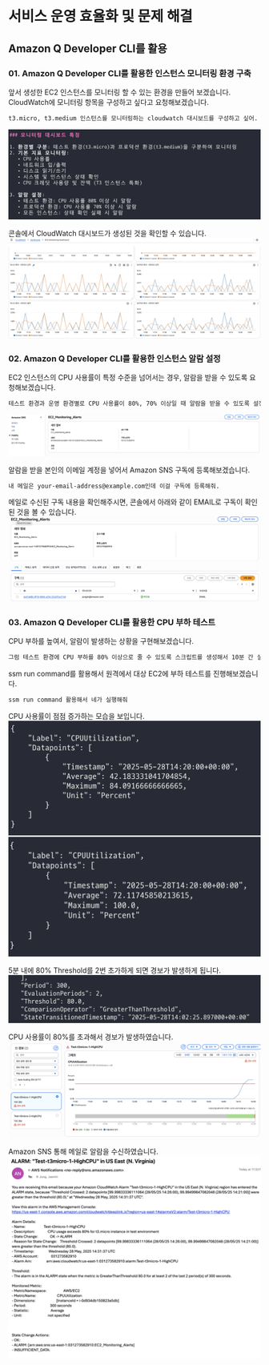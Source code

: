 # 서비스 운영 효율화 및 문제 해결

## Amazon Q Developer CLI를 활용

### 01. Amazon Q Developer CLI를 활용한 인스턴스 모니터링 환경 구축

앞서 생성한 EC2 인스턴스를 모니터링 할 수 있는 환경을 만들어 보겠습니다.  
CloudWatch에 모니터링 항목을 구성하고 싶다고 요청해보겠습니다. 

```bash
t3.micro, t3.medium 인스턴스를 모니터링하는 cloudwatch 대시보드를 구성하고 싶어. CPU, RAM 및 다양한 모니터링 항목을 구성하고 싶어.
```

![alt text](../../others/Lab2-img-8.png)

콘솔에서 CloudWatch 대시보드가 생성된 것을 확인할 수 있습니다.
![alt text](../../others/Lab2-img-9.png)


### 02. Amazon Q Developer CLI를 활용한 인스턴스 알람 설정

EC2 인스턴스의 CPU 사용률이 특정 수준을 넘어서는 경우, 알람을 받을 수 있도록 요청해보겠습니다. 
```bash
테스트 환경과 운영 환경별로 CPU 사용률이 80%, 70% 이상일 때 알람을 받을 수 있도록 설정해줘.
```

![alt text](../../others/Lab2-img-10.png)

알람을 받을 본인의 이메일 계정을 넣어서 Amazon SNS 구독에 등록해보겠습니다. 
```bash
내 메일은 your-email-address@example.com인데 이걸 구독에 등록해줘.
```
메일로 수신된 구독 내용을 확인해주시면, 콘솔에서 아래와 같이 EMAIL로 구독이 확인된 것을 볼 수 있습니다.
![alt text](../../others/Lab2-img-11.png)


### 03. Amazon Q Developer CLI를 활용한 CPU 부하 테스트

CPU 부하를 높여서, 알람이 발생하는 상황을 구현해보겠습니다.  
```bash
그럼 테스트 환경에 CPU 부하를 80% 이상으로 줄 수 있도록 스크립트를 생성해서 10분 간 실행해줘.
```

ssm run command를 활용해서 원격에서 대상 EC2에 부하 테스트를 진행해보겠습니다.
```bash
ssm run command 활용해서 네가 실행해줘
```

CPU 사용률이 점점 증가하는 모습을 보입니다. 
![alt text](../../others/Lab2-img-12.png)
![alt text](../../others/Lab2-img-13.png)

5분 내에 80% Threshold를 2번 초가하게 되면 경보가 발생하게 됩니다. 
![alt text](../../others/Lab2-img-14.png)

CPU 사용률이 80%를 초과해서 경보가 발생하였습니다. 
![alt text](../../others/Lab2-img-16.png)

Amazon SNS 통해 메일로 알람을 수신하였습니다.
![alt text](../../others/Lab2-img-17.png)